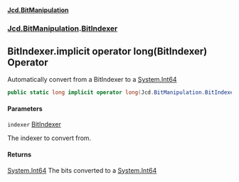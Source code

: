 #### [Jcd.BitManipulation](index.md 'index')

### [Jcd.BitManipulation](Jcd.BitManipulation.md 'Jcd.BitManipulation').[BitIndexer](Jcd.BitManipulation.BitIndexer.md 'Jcd.BitManipulation.BitIndexer')

## BitIndexer.implicit operator long(BitIndexer) Operator

Automatically convert from a BitIndexer to a [System.Int64](https://docs.microsoft.com/en-us/dotnet/api/System.Int64 'System.Int64')

```csharp
public static long implicit operator long(Jcd.BitManipulation.BitIndexer indexer);
```

#### Parameters

<a name='Jcd.BitManipulation.BitIndexer.op_Implicitlong(Jcd.BitManipulation.BitIndexer).indexer'></a>

`indexer` [BitIndexer](Jcd.BitManipulation.BitIndexer.md 'Jcd.BitManipulation.BitIndexer')

The indexer to convert from.

#### Returns

[System.Int64](https://docs.microsoft.com/en-us/dotnet/api/System.Int64 'System.Int64')
The bits converted to a [System.Int64](https://docs.microsoft.com/en-us/dotnet/api/System.Int64 'System.Int64')